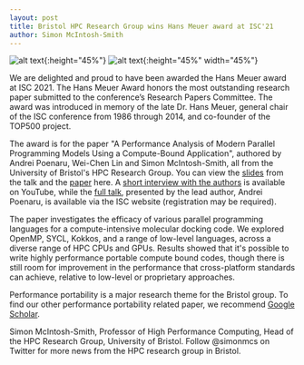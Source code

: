 ```yaml
---
layout: post
title: Bristol HPC Research Group wins Hans Meuer award at ISC'21
author: Simon McIntosh-Smith
---
```



![alt text]({{site.url}}/assets/ISC-21-Logo.png "ISC 2021 logo"){:height="45%"} ![alt text]({{site.url}}/assets/Hans-Meuer-Award-Logo.png "Hans Meuer best paper award"){:height="45%" width="45%"}

We are delighted and proud to have been awarded the Hans Meuer award at ISC 2021. The Hans Meuer Award honors the most outstanding research paper submitted to the conference’s Research Papers Committee. The award was introduced in memory of the late Dr. Hans Meuer, general chair of the ISC conference from 1986 through 2014, and co-founder of the TOP500 project. 

The award is for the paper "A Performance Analysis of Modern Parallel Programming Models Using a Compute-Bound Application", authored by Andrei Poenaru, Wei-Chen Lin and Simon McIntosh-Smith, all from the University of Bristol's HPC Research Group. You can view the [slides]({{site.url}}/assets/ISC-2021-miniBUDE-slides.pdf) from the talk and the [paper]({{site.url}}/assets/ISC-Bristol-Hans-Meueur-award-2021.pdf) here. A [short interview with the authors](https://youtu.be/npAT-6LjFas) is available on YouTube, while the [full talk](https://app.swapcard.com/event/isc-high-performance-2021-digital/planning/UGxhbm5pbmdfNDQ0NzAz), presented by the lead author, Andrei Poenaru, is available via the ISC website (registration may be required).

The paper investigates the efficacy of various parallel programming languages for a compute-intensive molecular docking code. We explored OpenMP, SYCL, Kokkos, and a range of low-level languages, across a diverse range of HPC CPUs and GPUs. Results showed that it's possible to write highly performance portable compute bound codes, though there is still room for improvement in the performance that cross-platform standards can achieve, relative to low-level or proprietary approaches.

Performance portability is a major research theme for the Bristol group. To find our other performance portability related paper, we recommend [Google Scholar](https://scholar.google.co.uk/scholar?hl=en&as_sdt=0%2C5&q=McIntosh-Smith+%22performance+portability%22&btnG=).

Simon McIntosh-Smith, Professor of High Performance Computing, Head of the HPC Research Group, University of Bristol. Follow @simonmcs on Twitter for more news from the HPC research group in Bristol.


